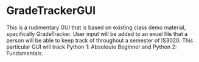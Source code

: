 # GradeTrackerGUI
This is a rudimentary GUI that is based on existing class demo material, specifically GradeTracker. User input will be added to an excel file that a person will be able to keep track of throughout a semester of IS3020. This particular GUI will track Python 1: Absoloute Beginner and Python 2: Fundamentals.
